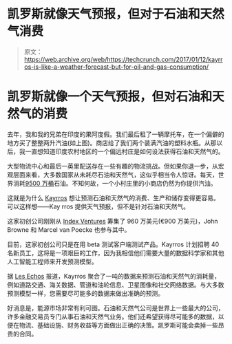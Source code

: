 # 凯罗斯就像天气预报，但对于石油和天然气消费 

> 原文：<https://web.archive.org/web/https://techcrunch.com/2017/01/12/kayrros-is-like-a-weather-forecast-but-for-oil-and-gas-consumption/>

# 凯罗斯就像一个天气预报，但对石油和天然气的消费

去年，我和我的兄弟在印度的果阿度假。我们最后租了一辆摩托车，在一个偏僻的地方买了整整两升汽油(如上图)。商店给了我们两个装满汽油的塑料水瓶。从那以后，我一直想知道印度农村地区的一个偏远村庄是如何设法获得石油和天然气的。

大型物流中心和最后一英里配送存在一些有趣的物流挑战。但如果你退一步，从宏观层面来看，大多数国家从未耗尽石油和天然气，这似乎相当令人惊讶。每天，世界消耗[9500 万桶](https://web.archive.org/web/20221210034652/https://en.wikipedia.org/wiki/Petroleum)石油。不知何故，一个小村庄里的小商店仍然为你提供汽油。

这就是为什么 [Kayrros](https://web.archive.org/web/20221210034652/http://www.kayrros.com/) 想让预测石油和天然气的消费、生产和储存变得更容易。可以这样想——Kay rros 提供天气预报，但不是针对石油和天然气。

这家初创公司刚刚从 [Index Ventures](https://web.archive.org/web/20221210034652/https://www.crunchbase.com/organization/index-ventures#/entity) 筹集了 960 万美元(€900 万美元)，John Browne 和 Marcel van Poecke 也参与其中。

目前，这家初创公司只是在用 beta 测试客户端测试产品。Kayrros 计划招聘 40 名新员工，这将是一项艰巨的工作，因为我相信他们需要大量的数据科学家和其他人工智能工程师来开发预测模型。

据 [Les Echos](https://web.archive.org/web/20221210034652/http://business.lesechos.fr/entrepreneurs/actu/0211595063703-kayrros-le-big-data-au-service-de-la-prevision-petroliere-304388.php) 报道，Kayrros 聚合了一吨的数据来预测石油和天然气的消耗量，例如道路交通、海关数据、管道和油轮信息、卫星图像和社交网络数据。与大多数预测模型一样，您需要尽可能多的数据来做出准确的预测。

好消息是，能源市场非常有利可图。石油和天然气公司是世界上一些最大的公司，许多金融交易员专门从事石油和天然气业务。他们还希望获得尽可能多的数据，以便在物流、基础设施、财务收益等方面做出正确的决策。凯罗斯可能会卖掉一些昂贵的合同。